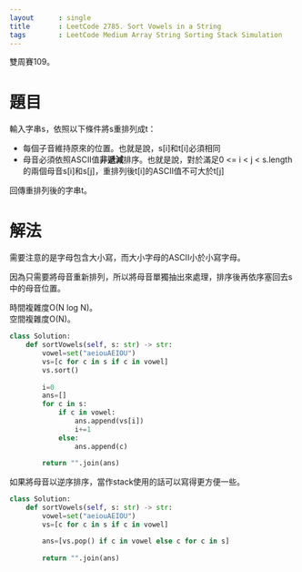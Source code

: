 ```yaml
--- 
layout      : single
title       : LeetCode 2785. Sort Vowels in a String
tags        : LeetCode Medium Array String Sorting Stack Simulation
---
```

雙周賽109。

# 題目
輸入字串s，依照以下條件將s重排列成t：  
- 每個子音維持原來的位置。也就是說，s[i]和t[i]必須相同  
- 母音必須依照ASCII值**非遞減**排序。也就是說，對於滿足0 <= i < j < s.length的兩個母音s[i]和s[j]，重排列後t[i]的ASCII值不可大於t[j]  

回傳重排列後的字串t。  

# 解法
需要注意的是字母包含大小寫，而大小字母的ASCII小於小寫字母。  

因為只需要將母音重新排列，所以將母音單獨抽出來處理，排序後再依序塞回去s中的母音位置。  

時間複雜度O(N log N)。  
空間複雜度O(N)。  

```python
class Solution:
    def sortVowels(self, s: str) -> str:
        vowel=set("aeiouAEIOU")
        vs=[c for c in s if c in vowel]
        vs.sort()
        
        i=0
        ans=[]
        for c in s:
            if c in vowel:
                ans.append(vs[i])
                i+=1
            else:
                ans.append(c)
                
        return "".join(ans)
```

如果將母音以逆序排序，當作stack使用的話可以寫得更方便一些。  

```python
class Solution:
    def sortVowels(self, s: str) -> str:
        vowel=set("aeiouAEIOU")
        vs=[c for c in s if c in vowel]

        ans=[vs.pop() if c in vowel else c for c in s]
                
        return "".join(ans)
```